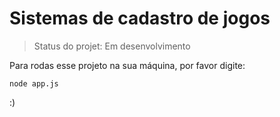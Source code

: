 # Sistemas de cadastro de jogos

> Status do projet: Em desenvolvimento 

Para rodas esse projeto na sua máquina, por favor digite:

```
node app.js
```

:)